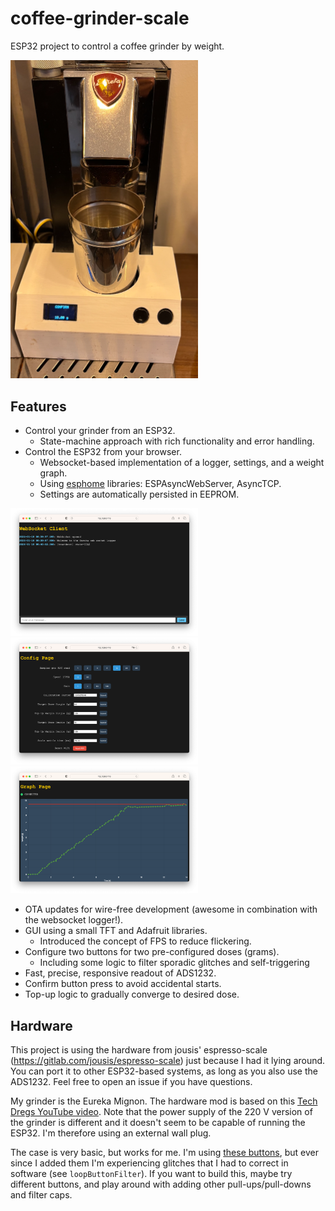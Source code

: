 # coffee-grinder-scale

ESP32 project to control a coffee grinder by weight.

<img src="https://github.com/ahuber21/coffee-grinder-scale/blob/main/.doc/shot.png" width=300>

## Features

* Control your grinder from an ESP32.
  * State-machine approach with rich functionality and error handling.
* Control the ESP32 from your browser.
  * Websocket-based implementation of a logger, settings, and a weight graph.
  * Using [esphome](https://github.com/esphome/) libraries: ESPAsyncWebServer, AsyncTCP.
  * Settings are automatically persisted in EEPROM.

<div style="flex: 0 0 300px;">
    <img src="https://github.com/ahuber21/coffee-grinder-scale/blob/main/.doc/console.png" width="300" alt="Console">
</div>
<div style="flex: 0 0 300px;">
    <img src="https://github.com/ahuber21/coffee-grinder-scale/blob/main/.doc/settings.png" width="300" alt="Settings">
</div>
<div style="flex: 0 0 300px;">
    <img src="https://github.com/ahuber21/coffee-grinder-scale/blob/main/.doc/graph.png" width="300" alt="Graph">
</div>

* OTA updates for wire-free development (awesome in combination with the websocket logger!).
* GUI using a small TFT and Adafruit libraries.
  * Introduced the concept of FPS to reduce flickering.
* Configure two buttons for two pre-configured doses (grams).
  * Including some logic to filter sporadic glitches and self-triggering
* Fast, precise, responsive readout of ADS1232.
* Confirm button press to avoid accidental starts.
* Top-up logic to gradually converge to desired dose.


## Hardware

This project is using the hardware from jousis' espresso-scale (https://gitlab.com/jousis/espresso-scale) just because I had it lying around. You can port it to other ESP32-based systems, as long as you also use the ADS1232. Feel free to open an issue if you have questions.

My grinder is the Eureka Mignon. The hardware mod is based on this [Tech Dregs YouTube video](https://www.youtube.com/watch?v=ksemL5_kvDw). Note that the power supply of the 220 V version of the grinder is different and it doesn't seem to be capable of running the ESP32. I'm therefore using an external wall plug.

The case is very basic, but works for me. I'm using [these buttons](https://www.amazon.de/gp/product/B0BF51N8CK/ref=ppx_yo_dt_b_search_asin_image?ie=UTF8&th=1&language=en_GB), but ever since I added them I'm experiencing glitches that I had to correct in software (see `loopButtonFilter`). If you want to build this, maybe try different buttons, and play around with adding other pull-ups/pull-downs and filter caps.

